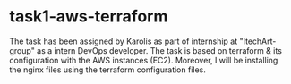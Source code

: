 # task1-aws-terraform
The task has been assigned by Karolis as part of internship at "ItechArt-group" as a intern DevOps developer. The task is based on terraform &amp; its configuration with the AWS instances (EC2). Moreover, I will be installing the nginx files using the terraform configuration files.
